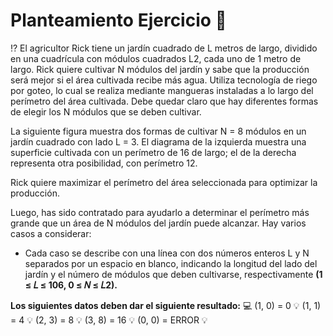 # Planteamiento Ejercicio 💭 

⁉️ El agricultor Rick tiene un jardín cuadrado de L metros de largo, dividido en una cuadrícula con módulos cuadrados L2, cada uno de 1 metro de largo. Rick quiere cultivar N módulos del jardín y sabe que la producción será mejor si el área cultivada recibe más agua. Utiliza tecnología de riego por goteo, lo cual se realiza mediante mangueras instaladas a lo largo
del perímetro del área cultivada.
Debe quedar claro que hay diferentes formas de elegir los N módulos que se deben cultivar.

La siguiente figura muestra dos formas de cultivar N = 8 módulos en un jardín cuadrado con lado L = 3. El diagrama de la izquierda muestra una superficie cultivada con un perímetro de 16 de largo; el de la derecha representa otra posibilidad, con perímetro 12.

Rick quiere maximizar el perímetro del área seleccionada para optimizar la producción.

Luego, has sido contratado para ayudarlo a determinar el perímetro más grande que un área de N módulos del jardín puede alcanzar. Hay varios casos a considerar:
 - Cada caso se describe con una línea con dos números enteros L y N separados por un espacio en blanco, indicando la longitud del lado del jardín y el número de módulos que deben cultivarse, respectivamente 
 **(1 ≤ 𝐿 ≤ 106, 0 ≤ 𝑁 ≤ 𝐿2).**

**Los siguientes datos deben dar el siguiente resultado:** 💻
(1, 0) = 0 💡 (1, 1) = 4 💡 (2, 3) = 8 💡 (3, 8) = 16 💡 (0, 0) = ERROR 💡